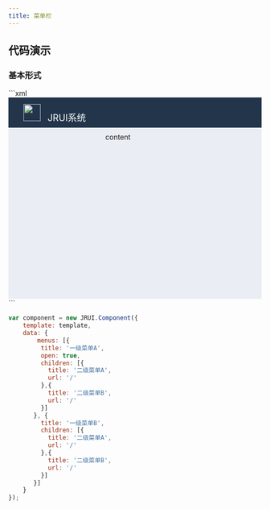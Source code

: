 ```yaml
---
title: 菜单栏
---
```


## 代码演示

### 基本形式

<!-- demo_start -->
<div class="m-example"></div>
<style>
    .m-example {
        font-family:Helvetica Neue,Helvetica,PingFang SC,Hiragino Sans GB,Microsoft YaHei,\\5FAE\8F6F\96C5\9ED1,Arial,sans-serif;
        overflow: hidden;
        padding: 0;
    }
    .demo-main {
        position:relative;
        height: 400px;
        background: #eaedf3;
    }
    .demo-head {
        box-sizing: border-box;
        height: 60px;
        background: #22354a;
        padding: 13px 30px;
        font-size: 18px;
        color: #fff;
    }
    .demo-body {
        position: absolute;
        left: 180px;
        top: 60px;
        bottom: 0;
        right: 0;
        padding: 10px 13px;
    }
</style>
```xml

<div class="demo-main">
    <div class="demo-head">
        <img src="//haitao.nos.netease.com/2fecfadc7d48464b90c2fe9b5d92412a.svg" width="34px" height="34px" style="margin-right:9px;" />
        JRUI系统
    </div>
    <jr-sidebar menus={menus} bodyEl="j-body" />
    <div id="j-body" class="demo-body">
        <ui.card title="标题">
            content
        </ui.card>
    </div>
</div>
```

```javascript
var component = new JRUI.Component({
    template: template,
    data: {
        menus: [{
         title: '一级菜单A',
         open: true,
         children: [{
           title: '二级菜单A',
           url: '/'
         },{
           title: '二级菜单B',
           url: '/'
         }]
       }, {
         title: '一级菜单B',
         children: [{
           title: '二级菜单A',
           url: '/'
         },{
           title: '二级菜单B',
           url: '/'
         }]
       }]
    }
});
```
<!-- demo_end -->
